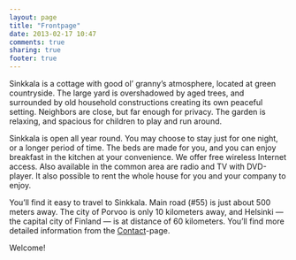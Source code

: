 ```yaml
---
layout: page
title: "Frontpage"
date: 2013-02-17 10:47
comments: true
sharing: true
footer: true
---
```


Sinkkala is a cottage with good ol’ granny’s atmosphere, located at green countryside. The large yard is overshadowed by aged trees, and surrounded by old household constructions creating its own peaceful setting. Neighbors are close, but far enough for privacy. The garden is relaxing, and spacious for children to play and run around.

Sinkkala is open all year round. You may choose to stay just for one night, or a longer period of time. The beds are made for you, and you can enjoy breakfast in the kitchen at your convenience. We offer free wireless Internet access. Also available in the common area are radio and TV with DVD-player. It also possible to rent the whole house for you and your company to enjoy.

You’ll find it easy to travel to Sinkkala. Main road (#55) is just about 500 meters away. The city of Porvoo is only 10 kilometers away, and Helsinki — the capital city of Finland — is at distance of 60 kilometers. You’ll find more detailed information from the <a href="#">Contact</a>-page.

Welcome!


